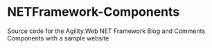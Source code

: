 # NETFramework-Components
Source code for the Agility.Web NET Framework Blog and Comments Components with a sample website
